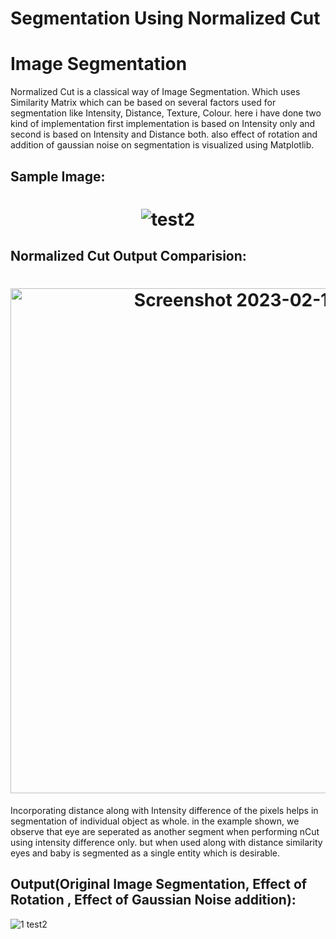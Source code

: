 # Segmentation Using Normalized Cut
# Image Segmentation

Normalized Cut is a classical way of Image Segmentation. 
Which uses Similarity Matrix which can be based on several factors used for segmentation like Intensity, Distance, Texture, Colour.
here i have done two kind of implementation first implementation is based on Intensity only and second is based on  Intensity and Distance both.
also effect of rotation and addition of gaussian noise on segmentation is visualized using Matplotlib.

## Sample Image:
<h1 align="center">
  
![test2](https://user-images.githubusercontent.com/111170719/218098958-45593512-cbcc-42c8-b98d-d2b0102c07a4.jpg)

  </h1>

## Normalized Cut Output Comparision:
<h1 align="center">
<img width="808" alt="Screenshot 2023-02-10 185717" src="https://user-images.githubusercontent.com/111170719/218103559-d0350807-9cd6-4a28-b13b-713d82159c69.png">

  </h1>
  
Incorporating distance along with Intensity difference of the pixels helps in segmentation of individual object as whole.
in the example shown, we observe that eye are seperated as another segment when performing nCut using intensity difference only. but when used along with distance similarity eyes and baby is segmented as a single entity which is desirable.

## Output(Original Image Segmentation, Effect of Rotation , Effect of Gaussian Noise addition):


  ![1  test2](https://user-images.githubusercontent.com/111170719/218099926-74521766-168f-444c-ba97-7651232259a4.jpg)
